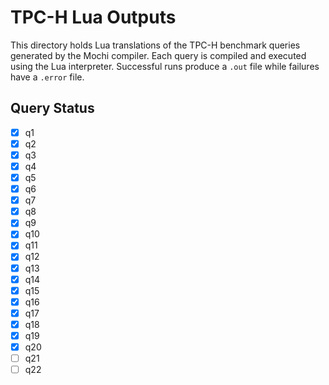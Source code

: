 # TPC-H Lua Outputs

This directory holds Lua translations of the TPC-H benchmark queries generated by the Mochi compiler. Each query is compiled and executed using the Lua interpreter. Successful runs produce a `.out` file while failures have a `.error` file.

## Query Status

- [x] q1
- [x] q2
- [x] q3
- [x] q4
- [x] q5
- [x] q6
- [x] q7
- [x] q8
- [x] q9
- [x] q10
- [x] q11
- [x] q12
- [x] q13
- [x] q14
- [x] q15
- [x] q16
- [x] q17
- [x] q18
- [x] q19
- [x] q20
- [ ] q21
- [ ] q22
